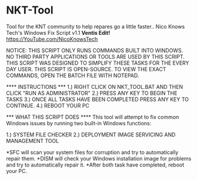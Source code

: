 # NKT-Tool
Tool for the KNT community to help repares go a little faster..
Nico Knows Tech's Windows Fix Script v1.1 **Ventis Edit!**
https://YouTube.com/NicoKnowsTech

 NOTICE: THIS SCRIPT ONLY RUNS COMMANDS BUILT INTO WINDOWS. NO THIRD PARTY APPLICATIONS OR TOOLS
ARE USED BY THIS SCRIPT. THIS SCRIPT WAS DESIGNED TO SIMPLIFY THESE TASKS FOR THE EVERY DAY USER.
THIS SCRIPT IS OPEN-SOURCE. TO VIEW THE EXACT COMMANDS, OPEN THE BATCH FILE WITH NOTEPAD.


**** INSTRUCTIONS ***
1.) RIGHT CLICK ON NKT_TOOL.BAT AND THEN CLICK "RUN AS ADMINISTRATOR"
2.) PRESS ANY KEY TO BEGIN THE TASKS
3.) ONCE ALL TASKS HAVE BEEN COMPLETED PRESS ANY KEY TO CONTINUE.
4.) REBOOT YOUR PC

*** WHAT THIS SCRIPT DOES ****
This tool will attempt to fix common Windows issues by running two built-in Windows functions:

1.) SYSTEM FILE CHECKER
2.) DEPLOYMENT IMAGE SERVICING AND MANAGEMENT TOOL

*SFC will scan your system files for corruption and try to automatically repair them.
*DISM will check your Windows installation image for problems and try to automatically repair it.
*After both task have completed, reboot your PC.
